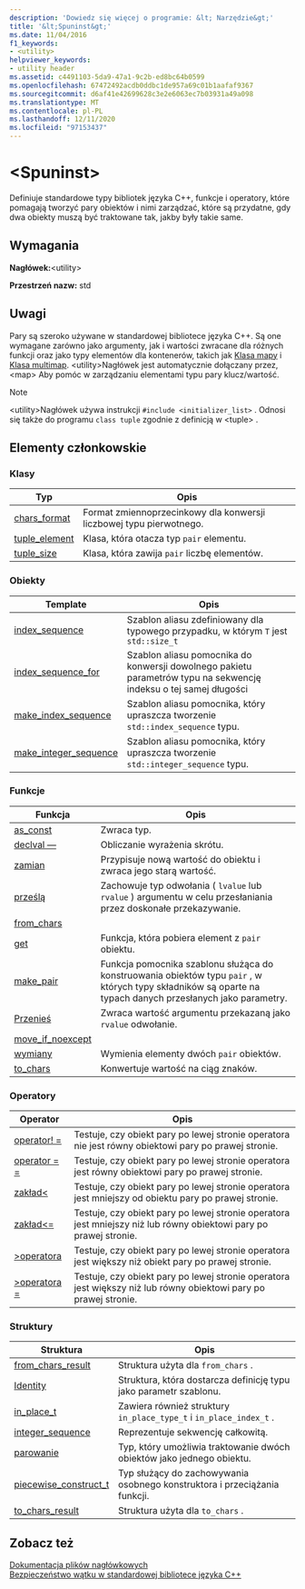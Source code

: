 ```yaml
---
description: 'Dowiedz się więcej o programie: &lt; Narzędzie&gt;'
title: '&lt;Spuninst&gt;'
ms.date: 11/04/2016
f1_keywords:
- <utility>
helpviewer_keywords:
- utility header
ms.assetid: c4491103-5da9-47a1-9c2b-ed8bc64b0599
ms.openlocfilehash: 67472492acdb0ddbc1de957a69c01b1aafaf9367
ms.sourcegitcommit: d6af41e42699628c3e2e6063ec7b03931a49a098
ms.translationtype: MT
ms.contentlocale: pl-PL
ms.lasthandoff: 12/11/2020
ms.locfileid: "97153437"
---
```

# <a name="ltutilitygt"></a>&lt;Spuninst&gt;

Definiuje standardowe typy bibliotek języka C++, funkcje i operatory, które pomagają tworzyć pary obiektów i nimi zarządzać, które są przydatne, gdy dwa obiekty muszą być traktowane tak, jakby były takie same.

## <a name="requirements"></a>Wymagania

**Nagłówek:**\<utility>

**Przestrzeń nazw:** std

## <a name="remarks"></a>Uwagi

Pary są szeroko używane w standardowej bibliotece języka C++. Są one wymagane zarówno jako argumenty, jak i wartości zwracane dla różnych funkcji oraz jako typy elementów dla kontenerów, takich jak [Klasa mapy](../standard-library/map-class.md) i [Klasa multimap](../standard-library/multimap-class.md). \<utility>Nagłówek jest automatycznie dołączany przez, \<map> Aby pomóc w zarządzaniu elementami typu pary klucz/wartość.

> [!NOTE]
> \<utility>Nagłówek używa instrukcji `#include <initializer_list>` . Odnosi się także do programu `class tuple` zgodnie z definicją w \<tuple> .

## <a name="members"></a>Elementy członkowskie

### <a name="classes"></a>Klasy

|Typ|Opis|
|-|-|
|[chars_format](../standard-library/chars-format-class.md)|Format zmiennoprzecinkowy dla konwersji liczbowej typu pierwotnego.|
|[tuple_element](../standard-library/tuple-element-class-tuple.md)|Klasa, która otacza typ `pair` elementu.|
|[tuple_size](../standard-library/tuple-size-class-tuple.md)|Klasa, która zawija `pair` liczbę elementów.|

### <a name="objects"></a>Obiekty

|Template|Opis|
|-|-|
|[index_sequence](../standard-library/utility-functions.md#index_sequence)|Szablon aliasu zdefiniowany dla typowego przypadku, w którym `T` jest `std::size_t`  |
|[index_sequence_for](../standard-library/utility-functions.md#index_sequence_for)|Szablon aliasu pomocnika do konwersji dowolnego pakietu parametrów typu na sekwencję indeksu o tej samej długości|
|[make_index_sequence](../standard-library/utility-functions.md#make_index_sequence)| Szablon aliasu pomocnika, który upraszcza tworzenie `std::index_sequence` typu. |
|[make_integer_sequence](../standard-library/utility-functions.md#make_integer_sequence)|Szablon aliasu pomocnika, który upraszcza tworzenie `std::integer_sequence` typu.|

### <a name="functions"></a>Funkcje

|Funkcja|Opis|
|-|-|
|[as_const](../standard-library/utility-functions.md#asconst)|Zwraca typ.|
|[declval —](../standard-library/utility-functions.md#declval)|Obliczanie wyrażenia skrótu.|
|[zamian](../standard-library/utility-functions.md#exchange)|Przypisuje nową wartość do obiektu i zwraca jego starą wartość.|
|[prześlą](../standard-library/utility-functions.md#forward)|Zachowuje typ odwołania ( `lvalue` lub `rvalue` ) argumentu w celu przesłaniania przez doskonałe przekazywanie.|
|[from_chars](../standard-library/utility-functions.md#from_chars)||
|[get](../standard-library/utility-functions.md#get)|Funkcja, która pobiera element z `pair` obiektu.|
|[make_pair](../standard-library/utility-functions.md#make_pair)|Funkcja pomocnika szablonu służąca do konstruowania obiektów typu `pair` , w których typy składników są oparte na typach danych przesłanych jako parametry.|
|[Przenieś](../standard-library/utility-functions.md#move)|Zwraca wartość argumentu przekazaną jako `rvalue` odwołanie.|
|[move_if_noexcept](../standard-library/utility-functions.md#moveif)||
|[wymiany](../standard-library/utility-functions.md#swap)|Wymienia elementy dwóch `pair` obiektów.|
|[to_chars](../standard-library/utility-functions.md#to_chars)|Konwertuje wartość na ciąg znaków.|

### <a name="operators"></a>Operatory

|Operator|Opis|
|-|-|
|[operator! =](../standard-library/utility-operators.md#op_neq)|Testuje, czy obiekt pary po lewej stronie operatora nie jest równy obiektowi pary po prawej stronie.|
|[operator = =](../standard-library/utility-operators.md#op_eq_eq)|Testuje, czy obiekt pary po lewej stronie operatora jest równy obiektowi pary po prawej stronie.|
|[zakład\<](../standard-library/utility-operators.md#op_lt)|Testuje, czy obiekt pary po lewej stronie operatora jest mniejszy od obiektu pary po prawej stronie.|
|[zakład\<=](../standard-library/utility-operators.md#op_gt_eq)|Testuje, czy obiekt pary po lewej stronie operatora jest mniejszy niż lub równy obiektowi pary po prawej stronie.|
|[>operatora ](../standard-library/utility-operators.md#op_gt)|Testuje, czy obiekt pary po lewej stronie operatora jest większy niż obiekt pary po prawej stronie.|
|[>operatora =](../standard-library/utility-operators.md#op_gt_eq)|Testuje, czy obiekt pary po lewej stronie operatora jest większy niż lub równy obiektowi pary po prawej stronie.|

### <a name="structs"></a>Struktury

|Struktura|Opis|
|-|-|
|[from_chars_result](../standard-library/from-chars-result-structure.md)|Struktura użyta dla `from_chars` .|
|[Identity](../standard-library/identity-structure.md)|Struktura, która dostarcza definicję typu jako parametr szablonu.|
|[in_place_t](../standard-library/in-place-t-struct.md)|Zawiera również struktury `in_place_type_t` i `in_place_index_t` .|
|[integer_sequence](../standard-library/integer-sequence-class.md)|Reprezentuje sekwencję całkowitą.|
|[parowanie](../standard-library/pair-structure.md)|Typ, który umożliwia traktowanie dwóch obiektów jako jednego obiektu.|
|[piecewise_construct_t](../standard-library/piecewise-construct-t-structure.md)|Typ służący do zachowywania osobnego konstruktora i przeciążania funkcji.|
|[to_chars_result](../standard-library/to-chars-result-structure.md)|Struktura użyta dla `to_chars` .|

## <a name="see-also"></a>Zobacz też

[Dokumentacja plików nagłówkowych](../standard-library/cpp-standard-library-header-files.md)\
[Bezpieczeństwo wątku w standardowej bibliotece języka C++](../standard-library/thread-safety-in-the-cpp-standard-library.md)
